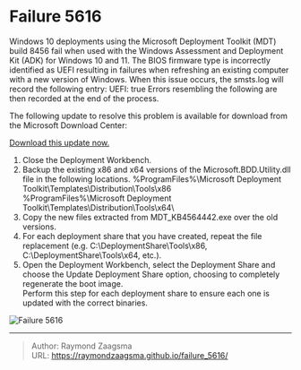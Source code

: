 # Failure 5616


Windows 10 deployments using the Microsoft Deployment Toolkit (MDT) build 8456 fail when used with the Windows Assessment and Deployment Kit (ADK) for Windows 10 and 11.
The BIOS firmware type is incorrectly identified as UEFI resulting in failures when refreshing an existing computer with a new version of Windows.
When this issue occurs, the smsts.log will record the following entry:
UEFI: true
Errors resembling the following are then recorded at the end of the process.

The following update to resolve this problem is available for download from the Microsoft Download Center:

[Download this update now.](https://download.microsoft.com/download/3/0/6/306AC1B2-59BE-43B8-8C65-E141EF287A5E/KB4564442/MDT_KB4564442.exe)

1.	Close the Deployment Workbench.
2.	Backup the existing x86 and x64 versions of the Microsoft.BDD.Utility.dll file in the following locations.
    %ProgramFiles%\Microsoft Deployment Toolkit\Templates\Distribution\Tools\x86\
    %ProgramFiles%\Microsoft Deployment Toolkit\Templates\Distribution\Tools\x64\
3.	Copy the new files extracted from MDT_KB4564442.exe over the old versions.
4.	For each deployment share that you have created, repeat the file replacement (e.g. C:\DeploymentShare\Tools\x86, C:\DeploymentShare\Tools\x64, etc.).
5.	Open the Deployment Workbench, select the Deployment Share and choose the Update Deployment Share option, choosing to completely regenerate the boot image.  
    Perform this step for each deployment share to ensure each one is updated with the correct binaries.


![Failure 5616](/images/5616.jpg)

---

> Author: Raymond Zaagsma  
> URL: https://raymondzaagsma.github.io/failure_5616/  

